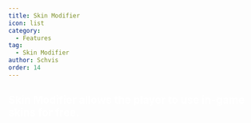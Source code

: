 ```yaml
---
title: Skin Modifier
icon: list
category:
  - Features
tag:
  - Skin Modifier
author: Schvis
order: 14
---
```


## <span style='color:white;'>Skin Modifier allows the player to use in-game skins for free.</span>